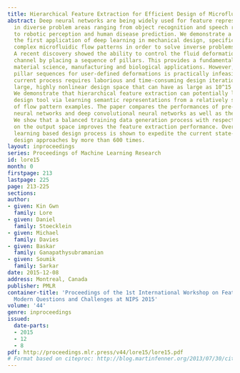```yaml
---
title: Hierarchical Feature Extraction for Efficient Design of Microfluidic Flow Patterns
abstract: Deep neural networks are being widely used for feature representation learning
  in diverse problem areas ranging from object recognition and speech recognition
  to robotic perception and human disease prediction. We demonstrate a novel, perhaps
  the first application of deep learning in mechanical design, specifically to learn
  complex microfluidic flow patterns in order to solve inverse problems in fluid mechanics.
  A recent discovery showed the ability to control the fluid deformations in a microfluidic
  channel by placing a sequence of pillars. This provides a fundamental tool for numerous
  material science, manufacturing and biological applications. However, designing
  pillar sequences for user-defined deformations is practically infeasible as the
  current process requires laborious and time-consuming design iterations in a very
  large, highly nonlinear design space that can have as large as 10^15 possibilities.
  We demonstrate that hierarchical feature extraction can potentially lead to a scalable
  design tool via learning semantic representations from a relatively small number
  of flow pattern examples. The paper compares the performances of pre-trained deep
  neural networks and deep convolutional neural networks as well as their learnt features.
  We show that a balanced training data generation process with respect to a metric
  on the output space improves the feature extraction performance. Overall, the deep
  learning based design process is shown to expedite the current state-of-the-art
  design approaches by more than 600 times.
layout: inproceedings
series: Proceedings of Machine Learning Research
id: lore15
month: 0
firstpage: 213
lastpage: 225
page: 213-225
sections: 
author:
- given: Kin Gwn
  family: Lore
- given: Daniel
  family: Stoecklein
- given: Michael
  family: Davies
- given: Baskar
  family: Ganapathysubramanian
- given: Soumik
  family: Sarkar
date: 2015-12-08
address: Montreal, Canada
publisher: PMLR
container-title: 'Proceedings of the 1st International Workshop on Feature Extraction:
  Modern Questions and Challenges at NIPS 2015'
volume: '44'
genre: inproceedings
issued:
  date-parts:
  - 2015
  - 12
  - 8
pdf: http://proceedings.mlr.press/v44/lore15/lore15.pdf
# Format based on citeproc: http://blog.martinfenner.org/2013/07/30/citeproc-yaml-for-bibliographies/
---
```

